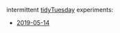 intermittent [tidyTuesday](https://github.com/dataknut/tidytuesday) experiments:
 
 * [2019-05-14](2019-05-14.html) 

